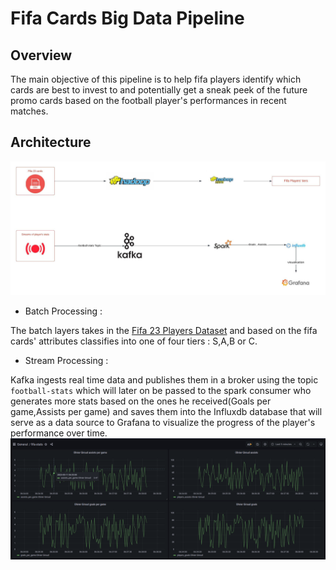 # Fifa Cards Big Data Pipeline
## Overview
The main objective of this pipeline is to help fifa players identify which cards are best to invest to and potentially get a sneak peek of the future promo cards based on the football player's performances in recent matches.
## Architecture
![architecture](big%20data%20pipeline.jpeg)

- Batch Processing :

The batch layers takes in the <a href="https://www.kaggle.com/datasets/sanjeetsinghnaik/fifa-23-players-dataset">Fifa 23 Players Dataset</a> and based on the fifa cards' attributes classifies into one of four tiers : S,A,B or C.
- Stream Processing :

Kafka ingests real time data and publishes them in a broker using the topic `football-stats` which will later on be passed to the spark consumer who generates more stats based on the ones he received(Goals per game,Assists per game) and saves them into the Influxdb database that will serve as a data source to Grafana to visualize the progress of the player's performance over time.
![visualisation](visualisation.png)